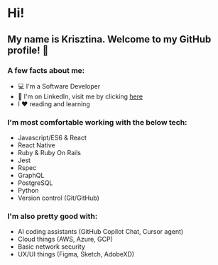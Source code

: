 # Hi!

## My name is Krisztina. Welcome to my GitHub profile! :wave:

### A few facts about me:
- :computer: I'm a Software Developer 
- :briefcase: I'm on LinkedIn, visit me by clicking [here](https://www.linkedin.com/in/krisztinapap/)
- I :heart: reading and learning


### I'm most comfortable working with the below tech:
- Javascript/ES6 & React
- React Native
- Ruby & Ruby On Rails
- Jest
- Rspec
- GraphQL 
- PostgreSQL
- Python
- Version control (Git/GitHub) 


### I'm also pretty good with:
- AI coding assistants (GitHub Copilot Chat, Cursor agent)
- Cloud things (AWS, Azure, GCP)
- Basic network security
- UX/UI things (Figma, Sketch, AdobeXD)
